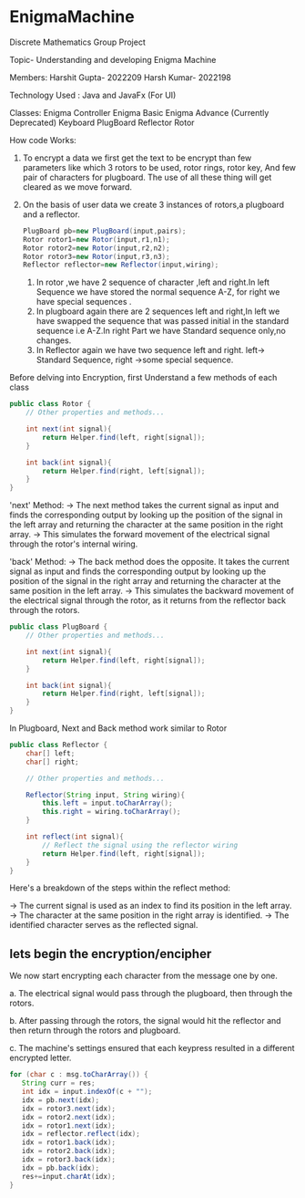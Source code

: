 # EnigmaMachine
Discrete Mathematics
Group Project

Topic- Understanding and developing Enigma Machine

Members:
Harshit Gupta- 2022209
Harsh Kumar- 2022198

Technology Used : Java and JavaFx (For UI)

Classes:
Enigma Controller
Enigma Basic
Enigma Advance (Currently Deprecated)
Keyboard
PlugBoard
Reflector
Rotor

How code Works:


1. To encrypt a data we first get the text to be encrypt than few parameters like which 3 rotors to be used, rotor rings, rotor key, And few pair of characters for plugboard. The use of all these thing will get cleared as we move forward.
   
2. On the basis of user data we create 3 instances of rotors,a plugboard and a reflector.
   ```Java
   PlugBoard pb=new PlugBoard(input,pairs);
   Rotor rotor1=new Rotor(input,r1,n1);
   Rotor rotor2=new Rotor(input,r2,n2);
   Rotor rotor3=new Rotor(input,r3,n3);
   Reflector reflector=new Reflector(input,wiring);
   ```
   1. In rotor ,we have 2 sequence of character ,left and right.In left Sequence we have stored the normal sequence A-Z, 
     for right we have special sequences .
   2. In plugboard again there are 2 sequences left and right,In left we have swapped the sequence that was passed initial
    in the standard sequence i.e A-Z.In right Part we have Standard sequence only,no changes.
   3. In Reflector again we have two sequence left and right. left-> Standard Sequence, right ->some special sequence.

Before delving into Encryption, first Understand a few methods of each class


```Java
public class Rotor {
    // Other properties and methods...

    int next(int signal){
        return Helper.find(left, right[signal]);
    }

    int back(int signal){
        return Helper.find(right, left[signal]);
    }
}

```
'next' Method:
-> The next method takes the current signal as input and finds the corresponding output by looking up the position of the signal in the left array and returning the character at the same position in the right array.
-> This simulates the forward movement of the electrical signal through the rotor's internal wiring.

'back' Method:
-> The back method does the opposite. It takes the current signal as input and finds the corresponding output by looking up the position of the signal in the right array and returning the character at the same position in the left array.
-> This simulates the backward movement of the electrical signal through the rotor, as it returns from the reflector back through the rotors.
```Java
public class PlugBoard {
    // Other properties and methods...

    int next(int signal){
        return Helper.find(left, right[signal]);
    }

    int back(int signal){
        return Helper.find(right, left[signal]);
    }
}

```
In Plugboard, Next and Back method work similar to Rotor


```Java
public class Reflector {
    char[] left;
    char[] right;

    // Other properties and methods...

    Reflector(String input, String wiring){
        this.left = input.toCharArray();
        this.right = wiring.toCharArray();
    }

    int reflect(int signal){
        // Reflect the signal using the reflector wiring
        return Helper.find(left, right[signal]);
    }
}
```
Here's a breakdown of the steps within the reflect method:

-> The current signal is used as an index to find its position in the left array.
-> The character at the same position in the right array is identified.
-> The identified character serves as the reflected signal.

## lets begin the encryption/encipher

We now start encrypting each character from the message one by one.

a. The electrical signal would pass through the plugboard, then through the rotors.

b. After passing through the rotors, the signal would hit the reflector and then return through the rotors and plugboard.

c. The machine's settings ensured that each keypress resulted in a different encrypted letter.

```Java
for (char c : msg.toCharArray()) {
   String curr = res;
   int idx = input.indexOf(c + "");
   idx = pb.next(idx);
   idx = rotor3.next(idx);
   idx = rotor2.next(idx);
   idx = rotor1.next(idx);
   idx = reflector.reflect(idx);
   idx = rotor1.back(idx);
   idx = rotor2.back(idx);
   idx = rotor3.back(idx);
   idx = pb.back(idx);
   res+=input.charAt(idx);
}
```
 







